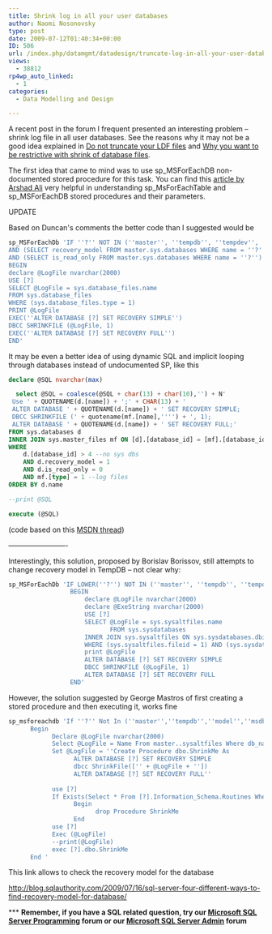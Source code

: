 ```yaml
---
title: Shrink log in all your user databases
author: Naomi Nosonovsky
type: post
date: 2009-07-12T01:40:34+00:00
ID: 506
url: /index.php/datamgmt/datadesign/truncate-log-in-all-your-user-databases/
views:
  - 38812
rp4wp_auto_linked:
  - 1
categories:
  - Data Modelling and Design

---
```

A recent post in the forum I frequent presented an interesting problem – shrink log file in all user databases. See the reasons why it may not be a good idea explained in [Do not truncate your LDF files][1] and [Why you want to be restrictive with shrink of database files][2]. 

The first idea that came to mind was to use sp_MSForEachDB non-documented stored procedure for this task. You can find this [article by Arshad Ali][3] very helpful in understanding sp\_MsForEachTable and sp\_MSForEachDB stored procedures and their parameters.
  
<!--more-->


  
<span class="MT_red">UPDATE</span>
  
Based on Duncan's comments the better code than I suggested would be

```sql
sp_MSForEachDb 'IF ''?'' NOT IN (''master'', ''tempdb'', ''tempdev'', ''model'', ''msdb'')
AND (SELECT recovery_model FROM master.sys.databases WHERE name = ''?'') = 1
AND (SELECT is_read_only FROM master.sys.databases WHERE name = ''?'') = 0
BEGIN
declare @LogFile nvarchar(2000)
USE [?]
SELECT @LogFile = sys.database_files.name
FROM sys.database_files
WHERE (sys.database_files.type = 1)
PRINT @LogFile
EXEC(''ALTER DATABASE [?] SET RECOVERY SIMPLE'')
DBCC SHRINKFILE (@LogFile, 1)
EXEC(''ALTER DATABASE [?] SET RECOVERY FULL'')
END'
```

It may be even a better idea of using dynamic SQL and implicit looping through databases instead of undocumented SP, like this

```sql
declare @SQL nvarchar(max)

  select @SQL = coalesce(@SQL + char(13) + char(10),'') + N'
 Use ' + QUOTENAME(d.[name]) + ';' + CHAR(13) + '
 ALTER DATABASE ' + QUOTENAME(d.[name]) + ' SET RECOVERY SIMPLE;
 DBCC SHRINKFILE (' + quotename(mf.[name],'''') + ', 1);
 ALTER DATABASE ' + QUOTENAME(d.[name]) + ' SET RECOVERY FULL;'
FROM sys.databases d
INNER JOIN sys.master_files mf ON [d].[database_id] = [mf].[database_id]
WHERE
    d.[database_id] > 4 --no sys dbs
    AND d.recovery_model = 1
    AND d.is_read_only = 0
    AND mf.[type] = 1 --log files
ORDER BY d.name

--print @SQL

execute (@SQL)
```

(code based on this [MSDN thread][4])
  
————————-
  
Interestingly, this solution, proposed by Borislav Borissov, still attempts to change recovery model in TempDB – not clear why:

```sql
sp_MSForEachDb 'IF LOWER(''?'') NOT IN (''master'', ''tempdb'', ''tempdev'', ''model'', ''msdb'')
                 BEGIN
                     declare @LogFile nvarchar(2000)
                     declare @ExeString nvarchar(2000)
                     USE [?]
                     SELECT @LogFile = sys.sysaltfiles.name
                            FROM sys.sysdatabases
                     INNER JOIN sys.sysaltfiles ON sys.sysdatabases.dbid = sys.sysaltfiles.dbid
                     WHERE (sys.sysaltfiles.fileid = 1) AND (sys.sysdatabases.name = ''?'')
                     print @LogFile
                     ALTER DATABASE [?] SET RECOVERY SIMPLE
                     DBCC SHRINKFILE (@LogFile, 1)
                     ALTER DATABASE [?] SET RECOVERY FULL
                 END'
```
However, the solution suggested by George Mastros of first creating a stored procedure and then executing it, works fine

```sql
sp_msforeachdb 'If ''?'' Not In (''master'',''tempdb'',''model'',''msdb'') 
      Begin
            Declare @LogFile nvarchar(2000)
            Select @LogFile = Name From master..sysaltfiles Where db_name(dbid) = ''?'' And Fileid = 2
            Set @LogFile = ''Create Procedure dbo.ShrinkMe As 
                  ALTER DATABASE [?] SET RECOVERY SIMPLE
                  dbcc ShrinkFile(['' + @LogFile + ''])
                  ALTER DATABASE [?] SET RECOVERY FULL''
 
            use [?]
            If Exists(Select * From [?].Information_Schema.Routines Where Specific_Name = ''ShrinkMe'')
                  Begin
                        drop Procedure ShrinkMe
                  End
            use [?]     
            Exec (@LogFile)   
            --print(@LogFile)
            exec [?].dbo.ShrinkMe
      End '
```

This link allows to check the recovery model for the database
   
http://blog.sqlauthority.com/2009/07/16/sql-server-four-different-ways-to-find-recovery-model-for-database/

\*** **Remember, if you have a SQL related question, try our [Microsoft SQL Server Programming][5] forum or our [Microsoft SQL Server Admin][6] forum**<ins></ins>

 [1]: /index.php/DataMgmt/DBAdmin/MSSQLServerAdmin/do-not-truncate-your-ldf-files
 [2]: http://www.karaszi.com/SQLServer/info_dont_shrink.asp
 [3]: http://www.mssqltips.com/tip.asp?tip=1905&ctc
 [4]: http://social.msdn.microsoft.com/Forums/en-US/transactsql/thread/414973eb-a84b-40c4-8a21-919d92947ed0/#4c9c3420-495c-4e0f-ad94-6fbb4b7c44fb
 [5]: http://forum.ltd.local/viewforum.php?f=17
 [6]: http://forum.ltd.local/viewforum.php?f=22